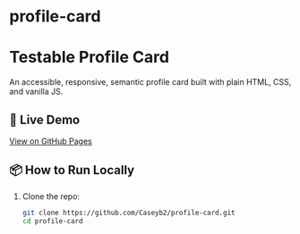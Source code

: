 # profile-card
# Testable Profile Card

An accessible, responsive, semantic profile card built with plain HTML, CSS, and vanilla JS.

## 🔗 Live Demo

[View on GitHub Pages](https://caseyb2.github.io/profile-card)

## 📦 How to Run Locally

1. Clone the repo:
   ```bash
   git clone https://github.com/Caseyb2/profile-card.git
   cd profile-card
